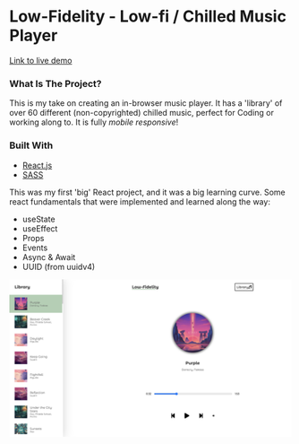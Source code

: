 # Low-Fidelity - Low-fi / Chilled Music Player
[Link to live demo](https://jamie-chandler.github.io/react-music-player/)

### What Is The Project?

This is my take on creating an in-browser music player. It has a 'library' of over 60 different (non-copyrighted) chilled music, perfect for Coding or working along to. It is fully *mobile responsive*!

### Built With

- [React.js](https://reactjs.org/)
- [SASS](https://sass-lang.com/)

This was my first 'big' React project, and it was a big learning curve. Some react fundamentals that were implemented and learned along the way:
- useState
- useEffect
- Props
- Events
- Async & Await
- UUID (from uuidv4)


![The App](./music.png)
